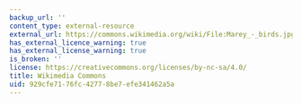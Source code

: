 ```yaml
---
backup_url: ''
content_type: external-resource
external_url: https://commons.wikimedia.org/wiki/File:Marey_-_birds.jpg
has_external_licence_warning: true
has_external_license_warning: true
is_broken: ''
license: https://creativecommons.org/licenses/by-nc-sa/4.0/
title: Wikimedia Commons
uid: 929cfe71-76fc-4277-8be7-efe341462a5a
---
```

